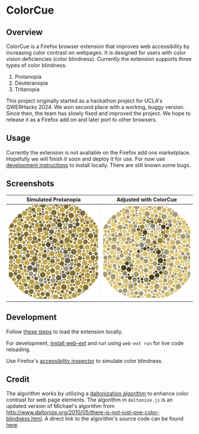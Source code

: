 # ColorCue

## Overview
ColorCue is a Firefox browser extension that improves web accessibility by increasing color contrast on webpages. It is designed for users with color vision deficiencies (color blindness). Currently the extension supports three types of color blindness.

1. Protanopia
2. Deuteranopia
3. Tritanopia

This project originally started as a hackathon project for UCLA's QWERHacks 2024. We won second place with a working, buggy version. Since then, the team has slowly fixed and improved the project. We hope to release it as a Firefox add on and later port to other browsers.


## Usage
Currently the extension is not avaliable on the Firefox add ons marketplace. Hopefully we will finish it soon and deploy it for use. For now use [development instructions](#development) to install locally. There are still known some bugs.


## Screenshots
<!-- Keep including examples here-->
Simulated Protanopia       |  Adjusted with ColorCue
:-------------------------:|:-------------------------:
![Color test through the eyes of someone with Protanopia](./examples/protanopia.png)  |  ![The same color test simulated for Protanopia, but with ColorCue's algorithm applied](./examples/protanopia_colorcue.png)


## Development
Follow [these steps](https://developer.mozilla.org/en-US/docs/Mozilla/Add-ons/WebExtensions/Your_first_WebExtension#installing) to load the extension locally.

For development, [install web-ext](https://extensionworkshop.com/documentation/develop/browser-extension-development-tools/) and run using `web-ext run` for live code reloading.

Use Firefox's [accessibility inspector](https://firefox-source-docs.mozilla.org/devtools-user/accessibility_inspector/index.html) to simulate color blindness.


## Credit
The algorithm works by utilizing a [daltonization algorithm](https://en.wikipedia.org/wiki/Color_blindness#:~:text=Some%20applications%20will%20make%20images%20easier%20to%20interpret%20by%20the%20color%20blind%20by%20enhancing%20color%20contrast%20in%20natural%20images%20and/or%20information%20graphics.%20These%20methods%20are%20generally%20called%20daltonization%20algorithms.%5B65%5D) to enhance color contrast for web page elements. The algorithm in `daltonize.js` is an updated version of Michael's algorithm from http://www.daltonize.org/2010/05/there-is-not-just-one-color-blindness.html. A direct link to the algorithm's source code can be found [here](https://galactic.ink/labs/Color-Vision/Javascript/Color.Vision.Daltonize.js).
